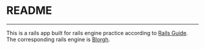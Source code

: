 # README
- - -
This is a rails app built for rails engine practice according to [Rails Guide](http://guides.rubyonrails.org/engines.html).
The corresponding rails engine is [Blorgh](https://github.com/tonyhsu23/blorgh).